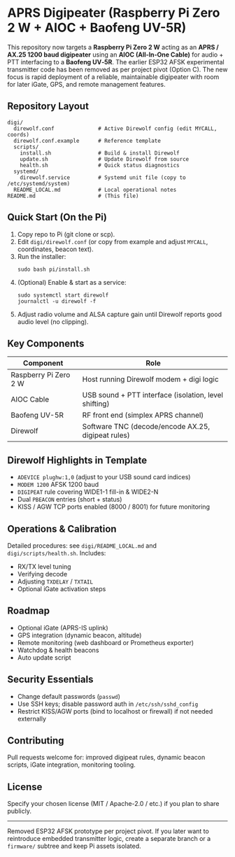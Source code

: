 # APRS Digipeater (Raspberry Pi Zero 2 W + AIOC + Baofeng UV-5R)

This repository now targets a **Raspberry Pi Zero 2 W** acting as an **APRS / AX.25 1200 baud digipeater** using an **AIOC (All‑In‑One Cable)** for audio + PTT interfacing to a **Baofeng UV‑5R**. The earlier ESP32 AFSK experimental transmitter code has been removed as per project pivot (Option C). The new focus is rapid deployment of a reliable, maintainable digipeater with room for later iGate, GPS, and remote management features.

## Repository Layout
```
digi/
  direwolf.conf              # Active Direwolf config (edit MYCALL, coords)
  direwolf.conf.example      # Reference template
  scripts/
    install.sh               # Build & install Direwolf
    update.sh                # Update Direwolf from source
    health.sh                # Quick status diagnostics
  systemd/
    direwolf.service         # Systemd unit file (copy to /etc/systemd/system)
  README_LOCAL.md            # Local operational notes
README.md                    # (This file)
```

## Quick Start (On the Pi)
1. Copy repo to Pi (git clone or scp).
2. Edit `digi/direwolf.conf` (or copy from example and adjust `MYCALL`, coordinates, beacon text).
3. Run the installer:
    ```
    sudo bash pi/install.sh
    ```
4. (Optional) Enable & start as a service:
    ```
    sudo systemctl start direwolf
    journalctl -u direwolf -f
    ```
5. Adjust radio volume and ALSA capture gain until Direwolf reports good audio level (no clipping).

## Key Components
| Component | Role |
|-----------|------|
| Raspberry Pi Zero 2 W | Host running Direwolf modem + digi logic |
| AIOC Cable | USB sound + PTT interface (isolation, level shifting) |
| Baofeng UV-5R | RF front end (simplex APRS channel) |
| Direwolf | Software TNC (decode/encode AX.25, digipeat rules) |

## Direwolf Highlights in Template
- `ADEVICE plughw:1,0` (adjust to your USB sound card indices)
- `MODEM 1200` AFSK 1200 baud
- `DIGIPEAT` rule covering WIDE1-1 fill-in & WIDE2-N
- Dual `PBEACON` entries (short + status)
- KISS / AGW TCP ports enabled (8000 / 8001) for future monitoring

## Operations & Calibration
Detailed procedures: see `digi/README_LOCAL.md` and `digi/scripts/health.sh`.
Includes:
- RX/TX level tuning
- Verifying decode
- Adjusting `TXDELAY` / `TXTAIL`
- Optional iGate activation steps

## Roadmap
- Optional iGate (APRS-IS uplink)
- GPS integration (dynamic beacon, altitude)
- Remote monitoring (web dashboard or Prometheus exporter)
- Watchdog & health beacons
- Auto update script

## Security Essentials
- Change default passwords (`passwd`)
- Use SSH keys; disable password auth in `/etc/ssh/sshd_config`
- Restrict KISS/AGW ports (bind to localhost or firewall) if not needed externally

## Contributing
Pull requests welcome for: improved digipeat rules, dynamic beacon scripts, iGate integration, monitoring tooling.

## License
Specify your chosen license (MIT / Apache-2.0 / etc.) if you plan to share publicly.

---
Removed ESP32 AFSK prototype per project pivot. If you later want to reintroduce embedded transmitter logic, create a separate branch or a `firmware/` subtree and keep Pi assets isolated.
